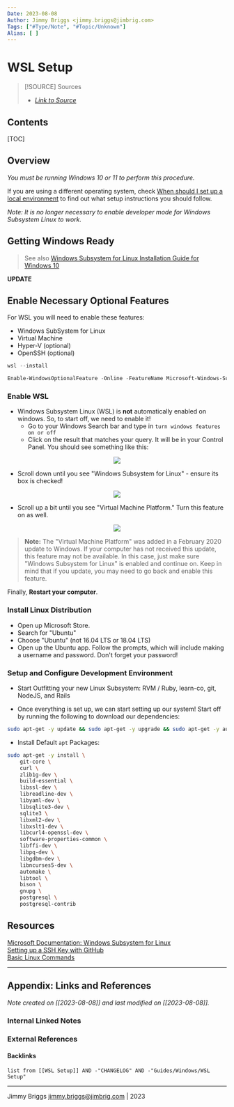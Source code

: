 ```yaml
---
Date: 2023-08-08
Author: Jimmy Briggs <jimmy.briggs@jimbrig.com>
Tags: ["#Type/Note", "#Topic/Unknown"]
Alias: [ ]
---
```


# WSL Setup

> [!SOURCE] Sources
> - *[Link to Source]()*

## Contents

[TOC]

## Overview

*You must be running Windows 10 or 11 to perform this procedure.* 

If you are using a different operating system, check [When should I set up a local environment](https://help.learn.co/en/articles/1394611-when-should-i-set-up-a-local-environment) to find out what setup instructions you should follow.

*Note: It is no longer necessary to enable developer mode for Windows Subsystem Linux to work.*  

## Getting Windows Ready

> See also [Windows Subsystem for Linux Installation Guide for Windows 10](https://docs.microsoft.com/en-us/windows/wsl/install-win10)

**UPDATE**

## Enable Necessary Optional Features

For WSL you will need to enable these features:

- Windows SubSystem for Linux
- Virtual Machine
- Hyper-V (optional)
- OpenSSH (optional)

```powershell
wsl --install
```

```powershell
Enable-WindowsOptionalFeature -Online -FeatureName Microsoft-Windows-Subsystem-Linux
```

### Enable WSL 

- Windows Subsystem Linux (WSL) is **not** automatically enabled on windows. So, to start off, we need to enable it!
	- Go to your Windows Search bar and type in `turn windows features on or off`
	- Click on the result that matches your query. It will be in your Control Panel.  You should see something like this:

<center>

![](https://i.imgur.com/GIELqvu.png)

</center>

   - Scroll down until you see "Windows Subsystem for Linux" - ensure its box is checked!

<center>

![](https://i.imgur.com/AD9dxn1.png)

</center>

  - Scroll up a bit until you see "Virtual Machine Platform." Turn this feature on as well.

<center>

![](https://i.imgur.com/PNul507.png)

</center>

> **Note:** The "Virtual Machine Platform" was added in a February 2020 update to Windows. If your computer has not received this update, this feature may not be available. In this case, just make sure "Windows Subsystem for Linux" is enabled and continue on. Keep in mind that if you update, you may need to go back and enable this feature.

Finally,  **Restart your computer**.

### Install Linux Distribution

- Open up Microsoft Store. 
- Search for "Ubuntu"
- Choose "Ubuntu" (not 16.04 LTS or 18.04 LTS)
- Open up the Ubuntu app. Follow the prompts, which will include making a username and password. Don't forget your password!

### Setup and Configure Development Environment

- Start Outfitting your new Linux Subsystem: RVM / Ruby, learn-co, git, NodeJS, and Rails

- Once everything is set up, we can start setting up our system! Start off by running the following to download our dependencies:

```bash
sudo apt-get -y update && sudo apt-get -y upgrade && sudo apt-get -y autoremove
```

- Install Default `apt` Packages:

```bash
sudo apt-get -y install \
	git-core \
	curl \
	zlib1g-dev \
	build-essential \
	libssl-dev \
	libreadline-dev \
	libyaml-dev \
	libsqlite3-dev \
	sqlite3 \
	libxml2-dev \
	libxslt1-dev \
	libcurl4-openssl-dev \
	software-properties-common \
	libffi-dev \
	libpq-dev \
	libgdbm-dev \
	libncurses5-dev \
	automake \
	libtool \
	bison \
	gnupg \
	postgresql \
	postgresql-contrib
```

## Resources

[Microsoft Documentation: Windows Subsystem for Linux]( https://docs.microsoft.com/en-us/windows/wsl/install-win10)  
[Setting up a SSH Key with GitHub](https://help.github.com/articles/adding-a-new-ssh-key-to-your-github-account/)  
[Basic Linux Commands](https://maker.pro/linux/tutorial/basic-linux-commands-for-beginners)

***

## Appendix: Links and References

*Note created on [[2023-08-08]] and last modified on [[2023-08-08]].*

### Internal Linked Notes

### External References

#### Backlinks

```dataview
list from [[WSL Setup]] AND -"CHANGELOG" AND -"Guides/Windows/WSL Setup"
```


***

Jimmy Briggs <jimmy.briggs@jimbrig.com> | 2023


